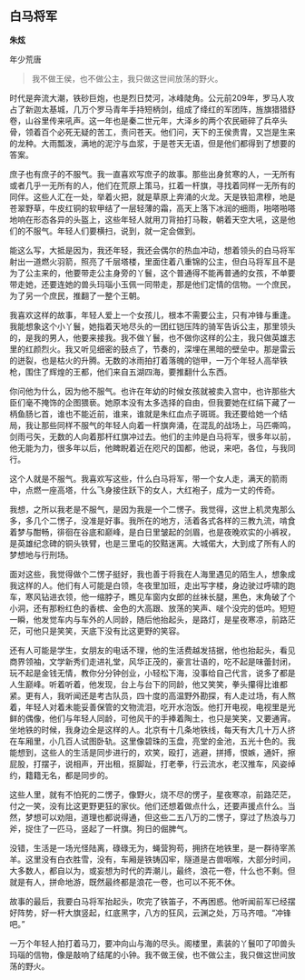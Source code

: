 ## 白马将军



**朱炫**   



年少荒唐



> 我不做王侯，也不做公主，我只做这世间放荡的野火。



时代是奔流大潮，铁砂巨炮，也是烈日焚河，冰峰陡角。公元前209年，罗马人攻占了新迦太基城，几万个罗马青年手持短柄剑，组成了绛红的军团阵，旌旗猎猎舒卷，山谷里传来吼声。这一年也是秦二世元年，大泽乡的两个农民砸碎了兵卒头骨，领着百个必死无疑的苦工，责问苍天。他们问，天下的王侯贵胄，又岂是生来的龙种。大雨瓢泼，满地的泥泞与血浆，于是苍天无语，但是他们都得到了想要的答案。


庶子也有庶子的不服气。我一直喜欢写庶子的故事。那些出身贫寒的人，一无所有或者几乎一无所有的人，他们在荒原上策马，扛着一杆旗，寻找着同样一无所有的同伴。这些人汇在一处，举着火把，就是草原上奔涌的火龙。天是铁铅肃穆，地是苍翠野草，牛皮红铜的软甲结了一层轻薄的霜，高天上落下冰润的细雨，啪嗒啪嗒地响在形态各异的头盔上，这些年轻人就用刀背拍打马鞍，朝着天空大吼，这是他们的不服气。年轻人们要横扫，说到，就一定会做到。


能这么写，大抵是因为，我还年轻，我还会偶尔的热血冲动，想着领头的白马将军射出一道燃火羽箭，照亮了千层塔楼，里面住着八重锦的公主，但白马将军且不是为了公主来的，他要带走公主身旁的丫鬟，这个普通得不能再普通的女孩，不单要带走她，还要连她的兽头玛瑙小玉佩一同带走，那是他们定情的信物。一个庶民，为了另一个庶民，推翻了一整个王朝。


我喜欢这样的故事，年轻人爱上一个女孩儿，根本不需要公主，只有冲锋与重逢。我能想象这个小丫鬟，她指着天地尽头的一团红铠压阵的骑军告诉公主，那里领头的，是我的男人，他要来接我。我不做丫鬟，也不做你这样的公主，我只做英雄志里的红颜烈火。我又听见细密的鼓点了，节奏的，深埋在黑暗的壁垒中。那是雷云的迸裂，也是枯火的升腾。无数的冰雨拍打着落魄的铠甲，一万个年轻人高举铁枪，围住了辉煌的王都，他们来自五湖四海，要推翻什么东西。



你问他为什么，因为他不服气。也许在年幼的时候女孩就被卖入宫中，也许那些大臣们毫不掩饰的企图猥亵。她原本没有太多选择的自由，但我要她在红绢下藏了一柄鱼肠匕首，谁也不能近前，谁来，谁就是朱红血点子斑斑。我还要给她一个结局，我让那些同样不服气的年轻人向着一杆旗奔涌，在混乱的战场上，马匹嘶鸣，剑雨弓矢，无数的人向着那杆红旗冲过去。他们的主帅是白马将军，很多年以前，他无能为力，很多年以后，他睥睨着近在咫尺的国都，他说，来吧，各位，与我同行。


这个人就是不服气。我喜欢写这些，什么白马将军，带一个女人走，满天的箭雨中，点燃一座高塔，什么飞身接住跃下的女人，大红袍子，成为一丈的传奇。


我想，之所以我老是不服气，是因为我是一个二愣子。我觉得，这世上机灵鬼那么多，多几个二愣子，没准是好事。我所在的地方，活着各式各样的三教九流，啃食着梦与酣畅，徘徊在谷底和巅峰，是白日里皱起的剑眉，也是夜晚欢实的小裤衩，是英雄纪念碑的铜头铁臂，也是三里屯的狡黠迷离。大城偌大，大到成了所有人的梦想地与行刑场。


面对这些，我觉得做个二愣子挺好，我也善于将我在人海里遇见的陌生人，想象成我这样的人。他们有人可能是白领，冬夜里加班，走出写字楼，身边驶过呼啸的跑车，寒风钻进衣领，他一缩脖子，瞧见车窗内女郎的丝袜长腿，黑色，末角破了个小洞，还有那粉红色的香槟、金色的大高跟、放荡的笑声、啵个没完的低吟。短短一瞬，他发觉车内与车外的人同龄，随后他抬起头，是路灯，是星夜寒凉，前路茫茫，可他只是笑笑，天底下没有比这更野的笑容。


还有人可能是学生，女朋友的电话不理，他的生活费越发拮据，他也抬起头，看见商界领袖，文学新秀们走进礼堂，风华正茂的，豪言壮语的，吃不起是味蕾封闭，玩不起是金钱无情，教你分分钟创业，小轻松下海，没事给自己代言，说多了都是人生巅峰。听着听着，他发现，台上与台下的同龄，他又笑笑，拳头攥得比谁都紧。更有人，我听闻还是考古队员，四十度的高温野外勘探，有人走过场，有人熬着，年轻人对着未能妥善保管的文物流泪，吃开水泡饭。他打开电视，电视里是光鲜的偶像，他们与年轻人同龄，可他风干的手捧着陶土，也只是笑笑，又要通宵。坐地铁的时候，我身边全是这样的人。北京有十几条地铁线，每天有大几十万人挤在车厢里，小几百人试图卧轨。这里像碧珠的玉盘，亮堂的金池，五光十色的。我能想到，这些人的生活是同步进行的，欢笑，殴打，逃避，拼搏，恨嫉，通奸，擦屁股，打摆子，说相声，开出租，抠脚趾，打老拳，行云流水，老汉推车，风姿绰约，籍籍无名，都是同步的。


这些人里，就有不怕死的二愣子，像野火，烧不尽的愣子，星夜寒凉，前路茫茫，付之一笑，没有比这更野更狂的家伙。他们还想着做点什么，还要声援点什么。当然，梦想可以劝阻，道理也都说得通，但这些二五八万的二愣子，穿过了热浪与刀斧，捉住了一匹马，竖起了一杆旗。狗日的倔脾气。


没错，生活是一场光怪陆离，碌碌无为，蝇营狗苟，拥挤在地铁里，是一群待宰羔羊。这里没有白衣胜雪，没有，车厢是铁铸囚牢，隧道是古兽咽喉，大部分时间，大多数人，都自以为，或妄想为时代的弄潮儿，最终，浪花一卷，什么也不剩。但就是有人，拼命地游，既然最终都是浪花一卷，也可以不死不休。


故事的最后，我要白马将军抬起头，吹完了铁笛子，不再困惑。他听闻前军已经摆好阵势，好一杆大旗竖起，红底黑字，八方的狂风，云渊之处，万马齐喑。“冲锋吧。”


一万个年轻人拍打着马刀，要冲向山与海的尽头。阁楼里，素装的丫鬟叩了叩兽头玛瑙的信物，像是敲响了结尾的小钟。我不做王侯，也不做公主，我只做这世间放荡的野火。




